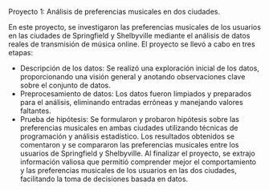 Proyecto 1: Análisis de preferencias musicales en dos ciudades.

En este proyecto, se investigaron las preferencias musicales de los usuarios en las ciudades de Springfield y Shelbyville mediante el análisis de datos reales de transmisión de música online. El proyecto se llevó a cabo en tres etapas:

- Descripción de los datos: Se realizó una exploración inicial de los datos, proporcionando una visión general y anotando observaciones clave sobre el conjunto de datos.
- Preprocesamiento de datos: Los datos fueron limpiados y preparados para el análisis, eliminando entradas erróneas y manejando valores faltantes.
- Prueba de hipótesis: Se formularon y probaron hipótesis sobre las preferencias musicales en ambas ciudades utilizando técnicas de programación y análisis estadístico.
Los resultados obtenidos se comentaron y se compararon las preferencias musicales entre los usuarios de Springfield y Shelbyville.
Al finalizar el proyecto, se extrajo información valiosa que permitió comprender mejor el comportamiento y las preferencias musicales de los usuarios en las dos ciudades, facilitando la toma de decisiones basada en datos.
